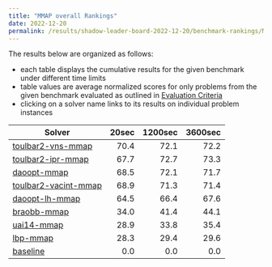 ```yaml
---
title: "MMAP overall Rankings"
date: 2022-12-20
permalink: /results/shadow-leader-board-2022-12-20/benchmark-rankings/MMAP-overall-rankings
---
```




The results below are organized as follows:
- each table displays the cumulative results for the given benchmark under different time limits
- table values are average normalized scores for only problems from the given benchmark evaluated as outlined in [Evaluation Criteria](https://uaicompetition.github.io/uci-2022/results/evaluation-criteria/)
- clicking on a solver name links to its results on individual problem instances


|                                 Solver                                  | 20sec | 1200sec | 3600sec |
| ----------------------------------------------------------------------- | ----: | ------: | ------: |
| [toulbar2-vns-mmap](../solver-scores/toulbar2-vns-mmap-scores.md)       |  70.4 |    72.1 |    72.2 |
| [toulbar2-ipr-mmap](../solver-scores/toulbar2-ipr-mmap-scores.md)       |  67.7 |    72.7 |    73.3 |
| [daoopt-mmap](../solver-scores/daoopt-mmap-scores.md)                   |  68.5 |    72.1 |    71.7 |
| [toulbar2-vacint-mmap](../solver-scores/toulbar2-vacint-mmap-scores.md) |  68.9 |    71.3 |    71.4 |
| [daoopt-lh-mmap](../solver-scores/daoopt-lh-mmap-scores.md)             |  64.5 |    66.4 |    67.6 |
| [braobb-mmap](../solver-scores/braobb-mmap-scores.md)                   |  34.0 |    41.4 |    44.1 |
| [uai14-mmap](../solver-scores/uai14-mmap-scores.md)                     |  28.9 |    33.8 |    35.4 |
| [lbp-mmap](../solver-scores/lbp-mmap-scores.md)                         |  28.3 |    29.4 |    29.6 |
| [baseline](../solver-scores/baseline-scores.md)                         |   0.0 |     0.0 |     0.0 |

